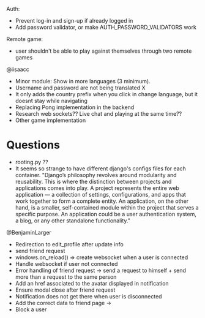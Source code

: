 Auth:
- Prevent log-in and sign-up if already logged in
- Add password validator, or make AUTH_PASSWORD_VALIDATORS work

Remote game:
- user shouldn't be able to play against themselves through two remote games

@iisaacc
-	Minor module: Show in more languages (3 minimum).
  - Username and password are not being translated X
  - It only adds the country prefix when you click in change language, but it doesnt stay while navigating
-	Replacing Pong implementation in the backend
-	Research web sockets?? Live chat and playing at the same time??
-	Other game implementation
  # Questions
  - rooting.py ??
  - It seems so strange to have different django's configs files for each container. "Django’s philosophy revolves around modularity and reusability. This is where the distinction between projects and applications comes into play. A project represents the entire web application — a collection of settings, configurations, and apps that work together to form a complete entity. An application, on the other hand, is a smaller, self-contained module within the project that serves a specific purpose. An application could be a user authentication system, a blog, or any other standalone functionality."


  @BenjaminLarger
- Redirection to edit_profile after update info
- send friend request
- windows.on_reload() => create websocket when a user is connected
- Handle websocket if user not connected
- Error handling of friend request -> send a request to himself + send more than a request to the same person
- Add an href associated to the avatar displayed in notification
- Ensure modal close after friend request
- Notification does not get there when user is disconnected
- Add the correct data to friend page ->
- Block a user

